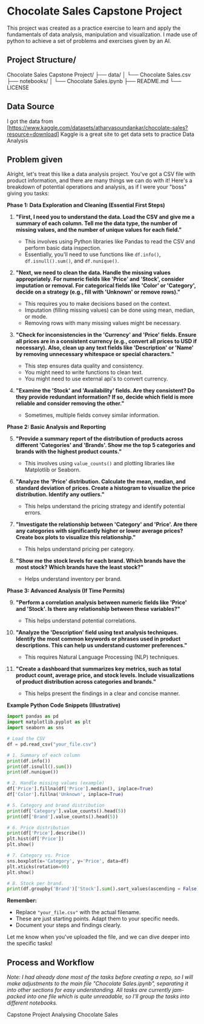 # Chocolate Sales Capstone Project

This project was created as a practice exercise to learn and apply the fundamentals of data analysis, manipulation and visualization. I made use of python to achieve a set of problems and exercises given by an AI.

## Project Structure/
Chocolate Sales Capstone Project/
├── data/
│   └── Chocolate Sales.csv
├── notebooks/
│   └── Chocolate Sales.ipynb
├── README.md
└── LICENSE


## Data Source
I got the data from [https://www.kaggle.com/datasets/atharvasoundankar/chocolate-sales?resource=download]
Kaggle is a great site to get data sets to practice Data Analysis

## Problem given

Alright, let's treat this like a data analysis project. You've got a CSV file with product information, and there are many things we can do with it! Here's a breakdown of potential operations and analysis, as if I were your "boss" giving you tasks:

**Phase 1: Data Exploration and Cleaning (Essential First Steps)**

1.  **"First, I need you to understand the data. Load the CSV and give me a summary of each column. Tell me the data type, the number of missing values, and the number of unique values for each field."**
    * This involves using Python libraries like Pandas to read the CSV and perform basic data inspection.
    * Essentially, you'll need to use functions like `df.info()`, `df.isnull().sum()`, and `df.nunique()`.

2.  **"Next, we need to clean the data. Handle the missing values appropriately. For numeric fields like 'Price' and 'Stock', consider imputation or removal. For categorical fields like 'Color' or 'Category', decide on a strategy (e.g., fill with 'Unknown' or remove rows)."**
    * This requires you to make decisions based on the context.
    * Imputation (filling missing values) can be done using mean, median, or mode.
    * Removing rows with many missing values might be necessary.

3.  **"Check for inconsistencies in the 'Currency' and 'Price' fields. Ensure all prices are in a consistent currency (e.g., convert all prices to USD if necessary). Also, clean up any text fields like 'Description' or 'Name' by removing unnecessary whitespace or special characters."**
    * This step ensures data quality and consistency.
    * You might need to write functions to clean text.
    * You might need to use external api's to convert currency.

4.  **"Examine the 'Stock' and 'Availability' fields. Are they consistent? Do they provide redundant information? If so, decide which field is more reliable and consider removing the other."**
    * Sometimes, multiple fields convey similar information.

**Phase 2: Basic Analysis and Reporting**

5.  **"Provide a summary report of the distribution of products across different 'Categories' and 'Brands'. Show me the top 5 categories and brands with the highest product counts."**
    * This involves using `value_counts()` and plotting libraries like Matplotlib or Seaborn.

6.  **"Analyze the 'Price' distribution. Calculate the mean, median, and standard deviation of prices. Create a histogram to visualize the price distribution. Identify any outliers."**
    * This helps understand the pricing strategy and identify potential errors.

7.  **"Investigate the relationship between 'Category' and 'Price'. Are there any categories with significantly higher or lower average prices? Create box plots to visualize this relationship."**
    * This helps understand pricing per category.

8.  **"Show me the stock levels for each brand. Which brands have the most stock? Which brands have the least stock?"**
    * Helps understand inventory per brand.

**Phase 3: Advanced Analysis (If Time Permits)**

9.  **"Perform a correlation analysis between numeric fields like 'Price' and 'Stock'. Is there any relationship between these variables?"**
    * This helps understand potential correlations.

10. **"Analyze the 'Description' field using text analysis techniques. Identify the most common keywords or phrases used in product descriptions. This can help us understand customer preferences."**
    * This requires Natural Language Processing (NLP) techniques.

11. **"Create a dashboard that summarizes key metrics, such as total product count, average price, and stock levels. Include visualizations of product distribution across categories and brands."**
    * This helps present the findings in a clear and concise manner.

**Example Python Code Snippets (Illustrative)**

```python
import pandas as pd
import matplotlib.pyplot as plt
import seaborn as sns

# Load the CSV
df = pd.read_csv("your_file.csv")

# 1. Summary of each column
print(df.info())
print(df.isnull().sum())
print(df.nunique())

# 2. Handle missing values (example)
df['Price'].fillna(df['Price'].median(), inplace=True)
df['Color'].fillna('Unknown', inplace=True)

# 5. Category and brand distribution
print(df['Category'].value_counts().head(5))
print(df['Brand'].value_counts().head(5))

# 6. Price distribution
print(df['Price'].describe())
plt.hist(df['Price'])
plt.show()

# 7. Category vs. Price
sns.boxplot(x='Category', y='Price', data=df)
plt.xticks(rotation=90)
plt.show()

# 8. Stock per brand.
print(df.groupby('Brand')['Stock'].sum().sort_values(ascending = False))
```

**Remember:**

* Replace `"your_file.csv"` with the actual filename.
* These are just starting points. Adapt them to your specific needs.
* Document your steps and findings clearly.

Let me know when you've uploaded the file, and we can dive deeper into the specific tasks!


## Process and Workflow
*Note: I had already done most of the tasks before creating a repo, so I will make adjustments to the main file "Chocolate Sales.ipynb", separating it into other sections for easy understanding. All tasks are currently jam-packed into one file which is quite unreadable, so I'll group the tasks into different notebooks.*


 Capstone Project Analysing Chocolate Sales
